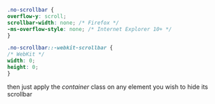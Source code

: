 ```css
.no-scrollbar {
overflow-y: scroll;
scrollbar-width: none; /* Firefox */
-ms-overflow-style: none; /* Internet Explorer 10+ */
}

.no-scrollbar::-webkit-scrollbar {
/* WebKit */
width: 0;
height: 0;
}
```

then just apply the *container* class on any element you wish to hide its scrollbar